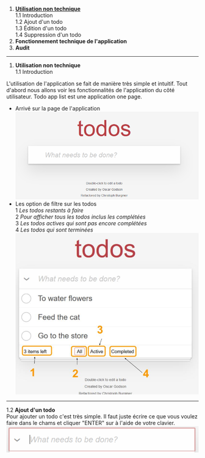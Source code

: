 
 1. **[Utilisation non technique](/todo-list-app/no_tech_use)** \
 1.1 Introduction \
 1.2 Ajout d'un todo \
 1.3 Édition d'un todo \
 1.4 Suppression d'un todo
 2. **Fonctionnement technique de l'application**
 3. **Audit**

---

1. **Utilisation non technique** 
\
1.1 Introduction

L'utilisation de l'application se fait de manière très simple et intuitif. Tout d'abord nous allons voir les fonctionnalités de l'application du côté utilisateur. Todo app list est une application one page.

- Arrivé sur la page de l'application
![First](https://raw.githubusercontent.com/kirperov/todo-list-app/main/docs/images/Capture1.PNG)
- Les option de filtre sur les todos \
1 *Les todos restants à faire* \
2 *Pour afficher tous les todos inclus les complétées* \
3 *Les todos actives qui sont pas encore complétées* \
4 *Les todos qui sont terminées*
![Filters](https://raw.githubusercontent.com/kirperov/todo-list-app/main/docs/images/Capture3.jpg)

---

1.2 **Ajout d'un todo** \
Pour ajouter un todo c'est très simple. Il faut juste écrire ce que vous voulez faire dans le chams et cliquer "ENTER" sur à l'aide de votre clavier.
![Add new item](https://raw.githubusercontent.com/kirperov/todo-list-app/main/docs/images/Capture4.png)
